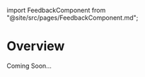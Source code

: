 import FeedbackComponent from "@site/src/pages/FeedbackComponent.md";

# Overview

Coming Soon...
<FeedbackComponent/>
